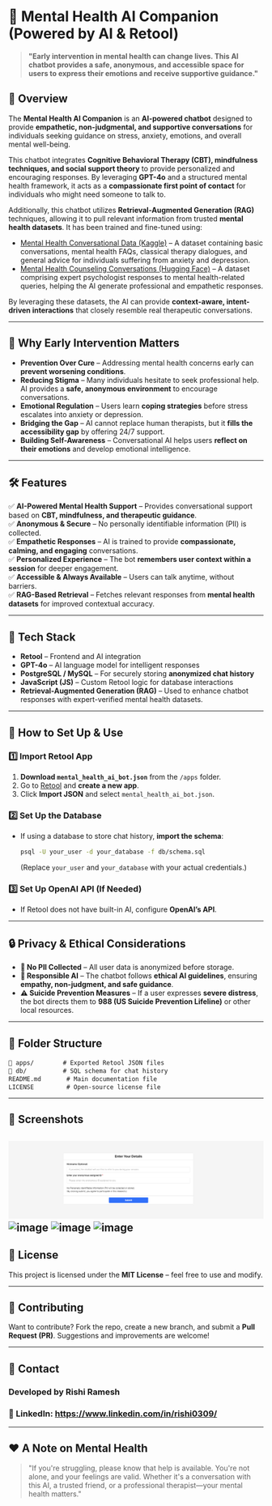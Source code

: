 # 🧠 Mental Health AI Companion (Powered by AI & Retool)

> **"Early intervention in mental health can change lives. This AI chatbot provides a safe, anonymous, and accessible space for users to express their emotions and receive supportive guidance."**

## 🚀 Overview
The **Mental Health AI Companion** is an **AI-powered chatbot** designed to provide **empathetic, non-judgmental, and supportive conversations** for individuals seeking guidance on stress, anxiety, emotions, and overall mental well-being.

This chatbot integrates **Cognitive Behavioral Therapy (CBT), mindfulness techniques, and social support theory** to provide personalized and encouraging responses. By leveraging **GPT-4o** and a structured mental health framework, it acts as a **compassionate first point of contact** for individuals who might need someone to talk to.

Additionally, this chatbot utilizes **Retrieval-Augmented Generation (RAG)** techniques, allowing it to pull relevant information from trusted **mental health datasets**. It has been trained and fine-tuned using:
- [Mental Health Conversational Data (Kaggle)](https://www.kaggle.com/datasets/elvis23/mental-health-conversational-data) – A dataset containing basic conversations, mental health FAQs, classical therapy dialogues, and general advice for individuals suffering from anxiety and depression.
- [Mental Health Counseling Conversations (Hugging Face)](https://huggingface.co/datasets/Amod/mental_health_counseling_conversations) – A dataset comprising expert psychologist responses to mental health-related queries, helping the AI generate professional and empathetic responses.

By leveraging these datasets, the AI can provide **context-aware, intent-driven interactions** that closely resemble real therapeutic conversations.

---

## 🌱 **Why Early Intervention Matters**
- **Prevention Over Cure** – Addressing mental health concerns early can **prevent worsening conditions**.
- **Reducing Stigma** – Many individuals hesitate to seek professional help. AI provides a **safe, anonymous environment** to encourage conversations.
- **Emotional Regulation** – Users learn **coping strategies** before stress escalates into anxiety or depression.
- **Bridging the Gap** – AI cannot replace human therapists, but it **fills the accessibility gap** by offering 24/7 support.
- **Building Self-Awareness** – Conversational AI helps users **reflect on their emotions** and develop emotional intelligence.

---

## 🛠️ Features
✅ **AI-Powered Mental Health Support** – Provides conversational support based on **CBT, mindfulness, and therapeutic guidance**.  
✅ **Anonymous & Secure** – No personally identifiable information (PII) is collected.  
✅ **Empathetic Responses** – AI is trained to provide **compassionate, calming, and engaging** conversations.  
✅ **Personalized Experience** – The bot **remembers user context within a session** for deeper engagement.  
✅ **Accessible & Always Available** – Users can talk anytime, without barriers.  
✅ **RAG-Based Retrieval** – Fetches relevant responses from **mental health datasets** for improved contextual accuracy.

---

## 🌇 Tech Stack
- **Retool** – Frontend and AI integration  
- **GPT-4o** – AI language model for intelligent responses  
- **PostgreSQL / MySQL** – For securely storing **anonymized chat history**  
- **JavaScript (JS)** – Custom Retool logic for database interactions  
- **Retrieval-Augmented Generation (RAG)** – Used to enhance chatbot responses with expert-verified mental health datasets.

---

## 🔧 How to Set Up & Use
### 1️⃣ Import Retool App
1. **Download `mental_health_ai_bot.json`** from the `/apps` folder.
2. Go to [Retool](https://retool.com/) and **create a new app**.
3. Click **Import JSON** and select `mental_health_ai_bot.json`.

### 2️⃣ Set Up the Database
- If using a database to store chat history, **import the schema**:
  ```sh
  psql -U your_user -d your_database -f db/schema.sql
  ```
  (Replace `your_user` and `your_database` with your actual credentials.)

### 3️⃣ Set Up OpenAI API (If Needed)
- If Retool does not have built-in AI, configure **OpenAI’s API**.

---

## 🔒 Privacy & Ethical Considerations
- **🚫 No PII Collected** – All user data is anonymized before storage.  
- **🔄 Responsible AI** – The chatbot follows **ethical AI guidelines**, ensuring **empathy, non-judgment, and safe guidance**.  
- **⚠️ Suicide Prevention Measures** – If a user expresses **severe distress**, the bot directs them to **988 (US Suicide Prevention Lifeline)** or other local resources.  

---

## 📂 Folder Structure
```
📂 apps/        # Exported Retool JSON files
📂 db/          # SQL schema for chat history
README.md       # Main documentation file
LICENSE         # Open-source license file
```

---

## 📸 Screenshots
![alt text](image-1.png)
![image](https://github.com/user-attachments/assets/7fc3be2e-7df4-41cb-b685-7b1aa9a9a6c5)
![image](https://github.com/user-attachments/assets/2161fa3e-0a60-44a3-a06a-0485d27de0df)
![image](https://github.com/user-attachments/assets/5e9988a3-0381-4b1b-a8f7-dd6f1f2010d3)
---

## 📝 License
This project is licensed under the **MIT License** – feel free to use and modify.

---

## 🤝 Contributing
Want to contribute? Fork the repo, create a new branch, and submit a **Pull Request (PR)**. Suggestions and improvements are welcome!

---

## 💎 Contact
### Developed by **Rishi Ramesh**  
### 🔗 LinkedIn: https://www.linkedin.com/in/rishi0309/  
---

## ❤️ A Note on Mental Health
> "If you're struggling, please know that help is available. You're not alone, and your feelings are valid. Whether it's a conversation with this AI, a trusted friend, or a professional therapist—your mental health matters."

